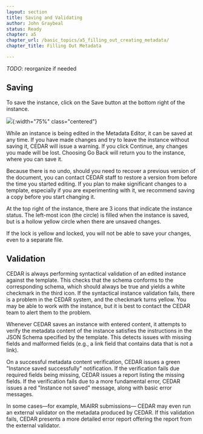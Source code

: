 ```yaml
---
layout: section
title: Saving and Validating
author: John Graybeal
status: Ready
chapter: a5
chapter_url: /basic_topics/a5_filling_out_creating_metadata/
chapter_title: Filling Out Metadata

---
```

_TODO_: reorganize if needed

## **Saving**

To save the instance, click on the Save button at the bottom right of the instance.

![](https://github.com/metadatacenter/cedar-manual/raw/master/docs/assets/imgs/entering-metadata-folded-elements-20191124.png){:width="75%" class="centered"}

While an instance is being edited in the Metadata Editor, it can be saved at any time.
If you have made changes and try to leave the instance without saving it, 
CEDAR will issue a warning. If you click Continue, any changes you made will be lost. 
Choosing Go Back will return you to the instance, where you can save it.

Because there is no undo, should you need to recover a previous version of the document,
you can contact CEDAR staff to restore a version from before the time you started editing.
If you plan to make significant changes to a template, 
especially if you are experimenting with it, 
we recommend saving a copy before you start changing it.

At the top right of the instance, there are 3 icons that indicate the instance status.
The left-most icon (the circle) is filled when the instance is saved, 
but is a hollow yellow circle when there are unsaved changes.

If the lock is yellow and locked, you will not be able to save your changes, 
even to a separate file. 

## **Validation**

CEDAR is always performing syntactical validation of an edited instance against the template. This checks that the schema conforms to the corresponding schema, 
which should always be true and yields a white checkmark in the third icon.
If the syntactical instance validation fails, there is a problem in the CEDAR 
system, and the checkmark turns yellow. You may be able to work with the instance,
but it is best to contact the CEDAR team to alert them to the problem.

Whenever CEDAR saves an instance with entered content, it attempts to verify the metadata content of the instance satisfies the instructions in the JSON Schema 
specified by the template. 
This detects issues with missing fields and malformed fields (e.g., a link field that 
contains data that is not a link).

On a successful metadata content verification, CEDAR issues a green "Instance saved successfully" notification.
If the verification fails due required fields being missing, 
CEDAR issues a report listing the missing fields.
If the verification fails due to a more fundamental error,
CEDAR issues a red "Instance not saved" message, 
along with basic error messages. 

In some cases—for example, MiAIRR submissions—
CEDAR may even run an external validator on the metadata produced by CEDAR.
If this validation fails, CEDAR presents a more detailed error report 
offering the report from the external validator.